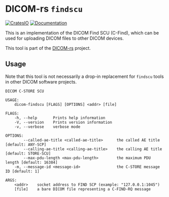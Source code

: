 # DICOM-rs `findscu`

[![CratesIO](https://img.shields.io/crates/v/dicom-findscu.svg)](https://crates.io/crates/dicom-findscu)
[![Documentation](https://docs.rs/dicom-findscu/badge.svg)](https://docs.rs/dicom-findscu)

This is an implementation of the DICOM Find SCU (C-Find),
which can be used for uploading DICOM files to other DICOM devices.

This tool is part of the [DICOM-rs](https://github.com/Enet4/dicom-rs) project.

## Usage

Note that this tool is not necessarily a drop-in replacement
for `findscu` tools in other DICOM software projects.

```none
DICOM C-STORE SCU

USAGE:
    dicom-findscu [FLAGS] [OPTIONS] <addr> [file]

FLAGS:
    -h, --help       Prints help information
    -V, --version    Prints version information
    -v, --verbose    verbose mode

OPTIONS:
        --called-ae-title <called-ae-title>      the called AE title [default: ANY-SCP]
        --calling-ae-title <calling-ae-title>    the calling AE title [default: STORE-SCU]
        --max-pdu-length <max-pdu-length>        the maximum PDU length [default: 16384]
    -m, --message-id <message-id>                the C-STORE message ID [default: 1]

ARGS:
    <addr>    socket address to FIND SCP (example: "127.0.0.1:1045")
    [file]    a bare DICOM file representing a C-FIND-RQ message
```
